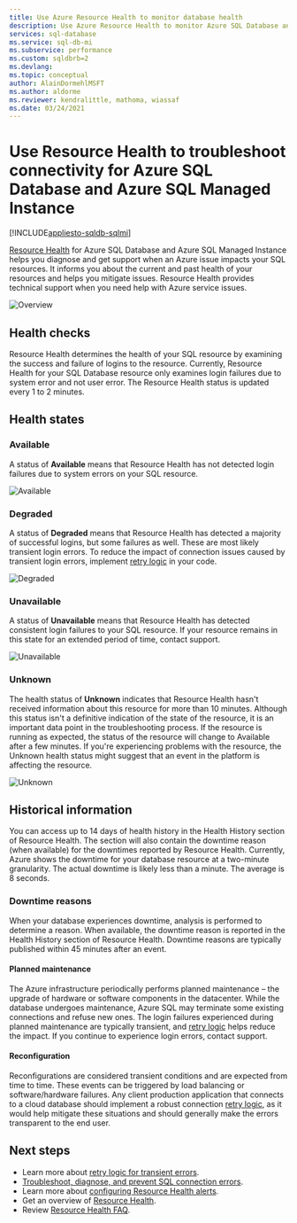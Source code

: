 ```yaml
---
title: Use Azure Resource Health to monitor database health
description: Use Azure Resource Health to monitor Azure SQL Database and Azure SQL Managed Instance health, helps you diagnose and get support when an Azure issue impacts your SQL resources.
services: sql-database
ms.service: sql-db-mi
ms.subservice: performance
ms.custom: sqldbrb=2
ms.devlang: 
ms.topic: conceptual
author: AlainDormehlMSFT
ms.author: aldorme
ms.reviewer: kendralittle, mathoma, wiassaf
ms.date: 03/24/2021
---
```

# Use Resource Health to troubleshoot connectivity for Azure SQL Database and Azure SQL Managed Instance
[!INCLUDE[appliesto-sqldb-sqlmi](../includes/appliesto-sqldb-sqlmi.md)]

[Resource Health](../../service-health/resource-health-overview.md#get-started) for Azure SQL Database and Azure SQL Managed Instance helps you diagnose and get support when an Azure issue impacts your SQL resources. It informs you about the current and past health of your resources and helps you mitigate issues. Resource Health provides technical support when you need help with Azure service issues.

![Overview](./media/resource-health-to-troubleshoot-connectivity/sql-resource-health-overview.jpg)

## Health checks

Resource Health determines the health of your SQL resource by examining the success and failure of logins to the resource. Currently, Resource Health for your SQL Database resource only examines login failures due to system error and not user error. The Resource Health status is updated every 1 to 2 minutes.

## Health states

### Available

A status of **Available** means that Resource Health has not detected login failures due to system errors on your SQL resource.

![Available](./media/resource-health-to-troubleshoot-connectivity/sql-resource-health-available.jpg)

### Degraded

A status of **Degraded** means that Resource Health has detected a majority of successful logins, but some failures as well. These are most likely transient login errors. To reduce the impact of connection issues caused by transient login errors, implement [retry logic](troubleshoot-common-connectivity-issues.md#retry-logic-for-transient-errors) in your code.

![Degraded](./media/resource-health-to-troubleshoot-connectivity/sql-resource-health-degraded.jpg)

### Unavailable

A status of **Unavailable** means that Resource Health has detected consistent login failures to your SQL resource. If your resource remains in this state for an extended period of time, contact support.

![Unavailable](./media/resource-health-to-troubleshoot-connectivity/sql-resource-health-unavailable.jpg)

### Unknown

The health status of **Unknown** indicates that Resource Health hasn't received information about this resource for more than 10 minutes. Although this status isn't a definitive indication of the state of the resource, it is an important data point in the troubleshooting process. If the resource is running as expected, the status of the resource will change to Available after a few minutes. If you're experiencing problems with the resource, the Unknown health status might suggest that an event in the platform is affecting the resource.

![Unknown](./media/resource-health-to-troubleshoot-connectivity/sql-resource-health-unknown.jpg)

## Historical information

You can access up to 14 days of health history in the Health History section of Resource Health. The section will also contain the downtime reason (when available) for the downtimes reported by Resource Health. Currently, Azure shows the downtime for your database resource at a two-minute granularity. The actual downtime is likely less than a minute. The average is 8 seconds.

### Downtime reasons

When your database experiences downtime, analysis is performed to determine a reason. When available, the downtime reason is reported in the Health History section of Resource Health. Downtime reasons are typically published within 45 minutes after an event.

#### Planned maintenance

The Azure infrastructure periodically performs planned maintenance – the upgrade of hardware or software components in the datacenter. While the database undergoes maintenance, Azure SQL may terminate some existing connections and refuse new ones. The login failures experienced during planned maintenance are typically transient, and [retry logic](troubleshoot-common-connectivity-issues.md#retry-logic-for-transient-errors) helps reduce the impact. If you continue to experience login errors, contact support.

#### Reconfiguration

Reconfigurations are considered transient conditions and are expected from time to time. These events can be triggered by load balancing or software/hardware failures. Any client production application that connects to a cloud database should implement a robust connection [retry logic](troubleshoot-common-connectivity-issues.md#retry-logic-for-transient-errors), as it would help mitigate these situations and should generally make the errors transparent to the end user.

## Next steps

- Learn more about [retry logic for transient errors](troubleshoot-common-connectivity-issues.md#retry-logic-for-transient-errors).
- [Troubleshoot, diagnose, and prevent SQL connection errors](troubleshoot-common-connectivity-issues.md).
- Learn more about [configuring Resource Health alerts](../../service-health/resource-health-alert-arm-template-guide.md).
- Get an overview of [Resource Health](../../service-health/resource-health-overview.md).
- Review [Resource Health FAQ](../../service-health/resource-health-faq.yml).
